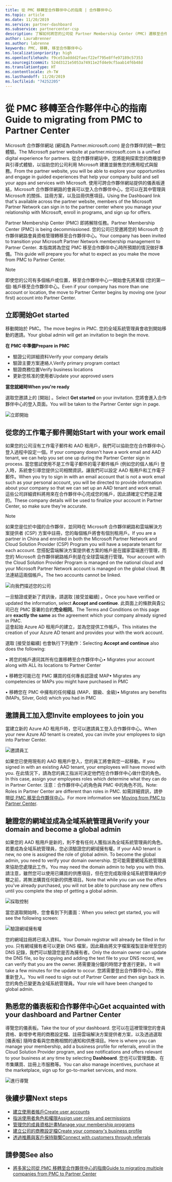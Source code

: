 ```yaml
---
title: 從 PMC 移轉至合作夥伴中心的指南 | 合作夥伴中心
ms.topic: article
ms.date: 11/20/2019
ms.service: partner-dashboard
ms.subservice: partnercenter-csp
description: 了解如何將您的公司從 Partner Membership Center (PMC) 遷移至合作夥伴中心。
author: LauraBrenner
ms.author: labrenne
keywords: PMC, 移轉, 移至合作夥伴中心
ms.localizationpriority: high
ms.openlocfilehash: f9ce53adddd2faecf22ef795e8ffe97189c57353
ms.sourcegitcommit: 524d3121e5053a74911e2fd4e9cf5aab14f6b48d
ms.translationtype: HT
ms.contentlocale: zh-TW
ms.lasthandoff: 11/20/2019
ms.locfileid: "74252205"
---
```

# <a name="guide-to-migrating-from-pmc-to-partner-center"></a><span data-ttu-id="55a54-104">從 PMC 移轉至合作夥伴中心的指南</span><span class="sxs-lookup"><span data-stu-id="55a54-104">Guide to migrating from PMC to Partner Center</span></span>

<span data-ttu-id="55a54-105">Microsoft 合作夥伴網站 (網域為 Partner.microsoft.com) 是合作夥伴的統一數位體驗。</span><span class="sxs-lookup"><span data-stu-id="55a54-105">The Microsoft partner website at partner.microsoft.com is a unified digital experience for partners.</span></span> <span data-ttu-id="55a54-106">從合作夥伴網站中，您將能夠探索您的商機並參與引導式體驗，以協助您的公司利用 Microsoft 建置並銷售您的應用程式與服務。</span><span class="sxs-lookup"><span data-stu-id="55a54-106">From the partner website, you will be able to explore your opportunities and engage in guided experiences that help your company build and sell your apps and services with Microsoft.</span></span> <span data-ttu-id="55a54-107">使用可跨合作夥伴網站提供的儀表板連結，Microsoft 合作夥伴網路的會員可以登入合作夥伴中心，您可以在其中管理與 Microsoft 的關係、註冊方案，以及註冊供應項目。</span><span class="sxs-lookup"><span data-stu-id="55a54-107">Using the Dashboard link that's available across the partner website, members of the Microsoft Partner Network can sign in to the partner center where you  manage your relationship with Microsoft, enroll in programs, and sign up for offers.</span></span> 

<span data-ttu-id="55a54-108">Partner Membership Center (PMC) 即將解除任務。</span><span class="sxs-lookup"><span data-stu-id="55a54-108">Partner Membership Center (PMC) is being decommissioned.</span></span> <span data-ttu-id="55a54-109">您的公司已受邀將您的 Microsoft 合作夥伴網路會員資格管理轉移至合作夥伴中心。</span><span class="sxs-lookup"><span data-stu-id="55a54-109">Your company has been invited to transition your Microsoft Partner Network membership management to Partner Center.</span></span> <span data-ttu-id="55a54-110">本指南將為您從 PMC 移至合作夥伴中心時所預期的情況做好準備。</span><span class="sxs-lookup"><span data-stu-id="55a54-110">This guide will prepare you for what to expect as you make the move from PMC to Partner Center.</span></span>

>[!Note]
><span data-ttu-id="55a54-111">即使您的公司有多個帳戶或位置，移至合作夥伴中心一開始會先將某個 (您的第一個) 帳戶移至合作夥伴中心。</span><span class="sxs-lookup"><span data-stu-id="55a54-111">Even if your company has more than one account or location, the move to Partner Center begins by moving one (your first) account into Partner Center.</span></span>

## <a name="get-started"></a><span data-ttu-id="55a54-112">立即開始</span><span class="sxs-lookup"><span data-stu-id="55a54-112">Get started</span></span>

<span data-ttu-id="55a54-113">移動開始於 PMC。</span><span class="sxs-lookup"><span data-stu-id="55a54-113">The move begins in PMC.</span></span> <span data-ttu-id="55a54-114">您的全域系統管理員會收到開始移動的邀請。</span><span class="sxs-lookup"><span data-stu-id="55a54-114">Your global admin will get an invitation to begin the move.</span></span> 

<span data-ttu-id="55a54-115">**在 PMC 中準備**</span><span class="sxs-lookup"><span data-stu-id="55a54-115">**Prepare in PMC**</span></span>
- <span data-ttu-id="55a54-116">驗證公司詳細資料</span><span class="sxs-lookup"><span data-stu-id="55a54-116">Verify your company details</span></span> 
- <span data-ttu-id="55a54-117">驗證主要方案連絡人</span><span class="sxs-lookup"><span data-stu-id="55a54-117">Verify primary program contact</span></span> 
- <span data-ttu-id="55a54-118">驗證商務位置</span><span class="sxs-lookup"><span data-stu-id="55a54-118">Verify business locations</span></span>
- <span data-ttu-id="55a54-119">更新您核准的使用者</span><span class="sxs-lookup"><span data-stu-id="55a54-119">Update your approved users</span></span>

<span data-ttu-id="55a54-120">**當您就緒時**</span><span class="sxs-lookup"><span data-stu-id="55a54-120">**When you're ready**</span></span>

<span data-ttu-id="55a54-121">選取您邀請上的 [開始]  。</span><span class="sxs-lookup"><span data-stu-id="55a54-121">Select **Get started** on your invitation.</span></span> <span data-ttu-id="55a54-122">您將會進入合作夥伴中心的登入頁面。</span><span class="sxs-lookup"><span data-stu-id="55a54-122">You will be taken to the Partner Center sign in page.</span></span>

![立即開始](images/migration/getstarted.jpg)

## <a name="start-with-your-work-email"></a><span data-ttu-id="55a54-124">從您的工作電子郵件開始</span><span class="sxs-lookup"><span data-stu-id="55a54-124">Start with your work email</span></span>

<span data-ttu-id="55a54-125">如果您的公司沒有工作電子郵件和 AAD 租用戶，我們可以協助您在合作夥伴中心登入過程中設定一個。</span><span class="sxs-lookup"><span data-stu-id="55a54-125">If your company doesn't have a work email and AAD tenant, we can help you set one up during the Partner Center sign in process.</span></span> <span data-ttu-id="55a54-126">當您嘗試使用不是工作電子郵件的電子郵件帳戶 (例如您的個人帳戶) 登入時，系統會引導您提供公司相關資訊，讓我們可以設定 AAD 租用戶和工作電子郵件。</span><span class="sxs-lookup"><span data-stu-id="55a54-126">When you try to sign in with an email account that is not a work email such as your personal account, you will be directed to provide information about your company so that we can set up an AAD tenant and work email.</span></span>
<span data-ttu-id="55a54-127">這些公司詳細資料將用來在合作夥伴中心完成您的帳戶，因此請確定它們是正確的。</span><span class="sxs-lookup"><span data-stu-id="55a54-127">These company details will be used to finalize your account in Partner Center, so make sure they're accurate.</span></span>

>[!Note]
><span data-ttu-id="55a54-128">如果您是位於中國的合作夥伴，並同時在 Microsoft 合作夥伴網路和雲端解決方案提供者 (CSP) 方案中註冊，您的每個帳戶將會有個別租用戶。</span><span class="sxs-lookup"><span data-stu-id="55a54-128">If you are a partner in China and enrolled in both the Microsoft Partner Network and Cloud Solution Provider (CSP) Program you will have a separate tenant for each account.</span></span> <span data-ttu-id="55a54-129">您搭配雲端解決方案提供者方案的帳戶是在國家雲端進行管理，而您的 Microsoft 合作夥伴網路帳戶則是在全球雲端進行管理。</span><span class="sxs-lookup"><span data-stu-id="55a54-129">Your account with the Cloud Solution Provider Program is managed on the national cloud and your Microsoft Partner Network account is managed on the global cloud.</span></span> <span data-ttu-id="55a54-130">無法連結這兩個帳戶。</span><span class="sxs-lookup"><span data-stu-id="55a54-130">The two accounts cannot be linked.</span></span>

![向我們描述您的公司](images/migration/newtellusabout.png)

<span data-ttu-id="55a54-132">一旦驗證或更新了資訊後，請選取 [接受並繼續]  。</span><span class="sxs-lookup"><span data-stu-id="55a54-132">Once you have verified or updated the information, select **Accept and continue**.</span></span>
<span data-ttu-id="55a54-133">此頁面上的條款與貴公司已在 PMC 簽署的合約**完全相同**。</span><span class="sxs-lookup"><span data-stu-id="55a54-133">The Terms and Conditions on this page are **exactly the same** as the agreement which your company already signed in PMC.</span></span>  
<span data-ttu-id="55a54-134">這會起始 Azure AD 租用戶的建立，並為您提供工作帳戶。</span><span class="sxs-lookup"><span data-stu-id="55a54-134">This initiates the creation of your Azure AD tenant and provides your with the work account.</span></span>

<span data-ttu-id="55a54-135">選取 [接受並繼續]  也會執行下列動作：</span><span class="sxs-lookup"><span data-stu-id="55a54-135">Selecting **Accept and continue** also does the following:</span></span>

<span data-ttu-id="55a54-136">•   將您的帳戶連同其所有位置移轉至合作夥伴中心</span><span class="sxs-lookup"><span data-stu-id="55a54-136">•   Migrates your account along with ALL its locations to Partner Center</span></span>

<span data-ttu-id="55a54-137">•   移轉您可能已在 PMC 購買的任何專長認證或 MAP</span><span class="sxs-lookup"><span data-stu-id="55a54-137">•   Migrates any competencies or MAPs you might have purchased in PMC</span></span>

<span data-ttu-id="55a54-138">•   移轉您在 PMC 中擁有的任何權益 (MAP、銀級、金級)</span><span class="sxs-lookup"><span data-stu-id="55a54-138">•   Migrates any benefits (MAPs, Silver, Gold) which you had in PMC</span></span>

## <a name="invite-employees-to-join-you"></a><span data-ttu-id="55a54-139">邀請員工加入您</span><span class="sxs-lookup"><span data-stu-id="55a54-139">Invite employees to join you</span></span>

<span data-ttu-id="55a54-140">當建立新的 Azure AD 租用戶時，您可以邀請員工登入合作夥伴中心。</span><span class="sxs-lookup"><span data-stu-id="55a54-140">When your new Azure AD tenant is created, you can invite your employees to sign into Partner Center.</span></span>

![邀請員工](images/migration/invite.png)


<span data-ttu-id="55a54-142">如果您已使用現有的 AAD 租用戶登入，您的員工將會與您一起移動。</span><span class="sxs-lookup"><span data-stu-id="55a54-142">If you signed in with an existing AAD tenant, your employees will have moved with you.</span></span> <span data-ttu-id="55a54-143">在此情況下，請為您的員工指派可決定他們在合作夥伴中心做什麼的角色。</span><span class="sxs-lookup"><span data-stu-id="55a54-143">In this case, assign your employees roles which determine what they can do in Partner Center.</span></span> <span data-ttu-id="55a54-144">注意：合作夥伴中心的角色與 PMC 中的角色不同。</span><span class="sxs-lookup"><span data-stu-id="55a54-144">Note: Roles in Partner Center are different than roles in PMC.</span></span> <span data-ttu-id="55a54-145">如需詳細資訊，請參閱[從 PMC 移至合作夥伴中心](move-pmc-pc-map.md)。</span><span class="sxs-lookup"><span data-stu-id="55a54-145">For more information see [Moving from PMC to Partner Center](move-pmc-pc-map.md).</span></span>

## <a name="verify-your-domain-and-become-a-global-admin"></a><span data-ttu-id="55a54-146">驗證您的網域並成為全域系統管理員</span><span class="sxs-lookup"><span data-stu-id="55a54-146">Verify your domain and become a global admin</span></span>  

<span data-ttu-id="55a54-147">如果您的 AAD 租用戶是新的，則不會有任何人獲指派為全域系統管理員的角色。若要成為全域系統管理員，您必須驗證您的網域擁有權。</span><span class="sxs-lookup"><span data-stu-id="55a54-147">If your AAD tenant is new, no one is assigned the role of global admin. To become the global admin, you need to verify your domain ownership.</span></span> <span data-ttu-id="55a54-148">您可能需要網域系統管理員來協助您處理此工作。</span><span class="sxs-lookup"><span data-stu-id="55a54-148">You may need the domain admin to help you with this.</span></span> <span data-ttu-id="55a54-149">請注意，雖然您可以使用已購買的供應項目，但在您完成取得全域系統管理員的步驟之前，將無法購買任何新的供應項目。</span><span class="sxs-lookup"><span data-stu-id="55a54-149">Note that while you can use the offers you've already purchased, you will not be able to purchase any new offers until you complete the step of getting a global admin.</span></span> 

![採取控制](images/migration/takecontrol.png)

<span data-ttu-id="55a54-151">當您選取開始時，您會看到下列畫面：</span><span class="sxs-lookup"><span data-stu-id="55a54-151">When you select get started, you will see the following screen:</span></span>

![驗證網域擁有權](images/migration/verifytxt.png)

<span data-ttu-id="55a54-153">您的網域註冊將已填入資料。</span><span class="sxs-lookup"><span data-stu-id="55a54-153">Your Domain registrar will already be filled in for you.</span></span> <span data-ttu-id="55a54-154">只有網域擁有者可以更新 DNS 檔案，因此藉由將文字檔案複製並新增至您的 DNS 記錄，我們可以驗證您是否為擁有者。</span><span class="sxs-lookup"><span data-stu-id="55a54-154">Only the domain owner can update the DNS file, so by copying and adding the text file to your DNS record, we can verify that you are the owner.</span></span> <span data-ttu-id="55a54-155">將需要幾分鐘的時間才會進行更新。</span><span class="sxs-lookup"><span data-stu-id="55a54-155">It will take a few minutes for the update to occur.</span></span> <span data-ttu-id="55a54-156">您將需要登出合作夥伴中心，然後重新登入。</span><span class="sxs-lookup"><span data-stu-id="55a54-156">You will need to sign out of Partner Center and then sign back in.</span></span> <span data-ttu-id="55a54-157">您的角色已變更為全域系統管理員。</span><span class="sxs-lookup"><span data-stu-id="55a54-157">Your role will have been changed to global admin.</span></span> 


## <a name="get-acquainted-with-your-dashboard-and-partner-center"></a><span data-ttu-id="55a54-158">熟悉您的儀表板和合作夥伴中心</span><span class="sxs-lookup"><span data-stu-id="55a54-158">Get acquainted with your dashboard and Partner Center</span></span>

<span data-ttu-id="55a54-159">導覽您的儀表板。</span><span class="sxs-lookup"><span data-stu-id="55a54-159">Take the tour of your dashboard.</span></span> <span data-ttu-id="55a54-160">您可以在這裡管理您的會員資格、新增參考用的商務設定檔、註冊雲端解決方案提供者方案，以及透過選取 [儀表板]  隨時查看與您商務相關的通知和供應項目。</span><span class="sxs-lookup"><span data-stu-id="55a54-160">Here is where you can manage your membership, add a business profile for referrals, enroll in the Cloud Solution Provider program, and see notifications and offers relevant to your business at any time by selecting **Dashboard**.</span></span> <span data-ttu-id="55a54-161">您也可以管理獎勵、在市集購買、註冊上市服務等。</span><span class="sxs-lookup"><span data-stu-id="55a54-161">You can also manage incentives, purchase at the marketplace, sign up for go-to-market services, and more.</span></span>  

![進行導覽](images/migration/fre.png)

## <a name="next-steps"></a><span data-ttu-id="55a54-163">後續步驟</span><span class="sxs-lookup"><span data-stu-id="55a54-163">Next steps</span></span>

- [<span data-ttu-id="55a54-164">建立使用者帳戶</span><span class="sxs-lookup"><span data-stu-id="55a54-164">Create user accounts </span></span>](create-user-accounts-and-set-permissions.md)
- [<span data-ttu-id="55a54-165">指派使用者角色和權限</span><span class="sxs-lookup"><span data-stu-id="55a54-165">Assign user roles and permissions</span></span>](permissions-overview.md)
- [<span data-ttu-id="55a54-166">管理您的成員資格計畫</span><span class="sxs-lookup"><span data-stu-id="55a54-166">Manage your membership programs</span></span>](renew-mpn-offers.md)
- [<span data-ttu-id="55a54-167">建立公司的商務設定檔</span><span class="sxs-lookup"><span data-stu-id="55a54-167">Create your company's business profile</span></span>](create-a-marketing-profile.md)
- [<span data-ttu-id="55a54-168">透過推薦與客戶保持聯繫</span><span class="sxs-lookup"><span data-stu-id="55a54-168">Connect with customers through referrals</span></span>](responding-to-referrals.md)

## <a name="see-also"></a><span data-ttu-id="55a54-169">請參閱</span><span class="sxs-lookup"><span data-stu-id="55a54-169">See also</span></span>

- [<span data-ttu-id="55a54-170">將多家公司從 PMC 移轉至合作夥伴中心的指南</span><span class="sxs-lookup"><span data-stu-id="55a54-170">Guide to migrating multiple companies from PMC to Partner Center</span></span>](move-multiple-companies.md)
